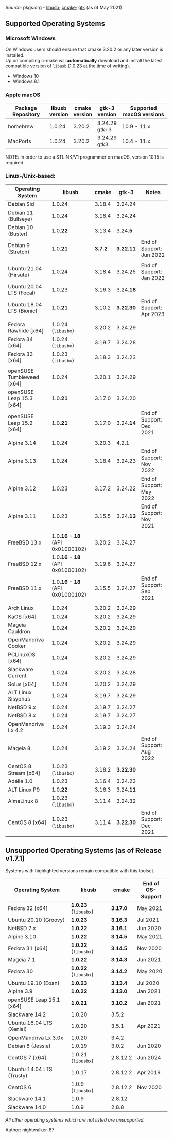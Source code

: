_Source:_ pkgs.org - [libusb](https://pkgs.org/search/?q=libusb); [cmake](https://pkgs.org/search/?q=cmake); [gtk](https://pkgs.org/search/?q=gtk) (as of May 2021)

## Supported Operating Systems

### Microsoft Windows

On Windows users should ensure that cmake 3.20.2 or any later version is installed.<br />
Up on compiling c-make will **automatically** download and install the latest compatible version of `libusb` (1.0.23 at the time of writing).

- Windows 10
- Windows 8.1

### Apple macOS

| Package Repository | libusb<br />version | cmake<br />version | gtk-3<br />version | Supported macOS versions |
| ------------------ | ------------------- | ------------------ | ------------------ | ------------------------ |
| homebrew           | 1.0.24              | 3.20.2             | 3.24.29<br />gtk+3 | 10.9 - 11.x              |
| MacPorts           | 1.0.24              | 3.20.2             | 3.24.29<br />gtk3  | 10.4 - 11.x              |

NOTE: In order to use a STLINK/V1 programmer on macOS, version 10.15 is required.

### Linux-/Unix-based:

| Operating System          | libusb                           | cmake     | gtk-3       | Notes                    |
| ------------------------- | -------------------------------- | --------- | ----------- | ------------------------ |
| Debian Sid                | 1.0.24                           | 3.18.4    | 3.24.24     |                          |
| Debian 11 (Bullseye)      | 1.0.24                           | 3.18.4    | 3.24.24     |                          |
| Debian 10 (Buster)        | 1.0.**22**                       | 3.13.4    | 3.24.**5**  |                          |
| Debian 9 (Stretch)        | 1.0.**21**                       | **3.7.2** | **3.22.11** | End of Support: Jun 2022 |
|                           |                                  |           |             |                          |
| Ubuntu 21.04 (Hirsute)    | 1.0.24                           | 3.18.4    | 3.24.25     | End of Support: Jan 2022 |
| Ubuntu 20.04 LTS (Focal)  | 1.0.23                           | 3.16.3    | 3.24.**18** |                          |
| Ubuntu 18.04 LTS (Bionic) | 1.0.**21**                       | 3.10.2    | **3.22.30** | End of Support: Apr 2023 |
|                           |                                  |           |             |                          |
| Fedora Rawhide [x64]      | 1.0.24 (`libusbx`)               | 3.20.2    | 3.24.29     |                          |
| Fedora 34 [x64]           | 1.0.24 (`libusbx`)               | 3.19.7    | 3.24.28     |                          |
| Fedora 33 [x64]           | 1.0.23 (`libusbx`)               | 3.18.3    | 3.24.23     |                          |
|                           |                                  |           |             |                          |
| openSUSE Tumbleweed [x64] | 1.0.24                           | 3.20.1    | 3.24.29     |                          |
| openSUSE Leap 15.3 [x64]  | 1.0.**21**                       | 3.17.0    | 3.24.20     |                          |
| openSUSE Leap 15.2 [x64]  | 1.0.**21**                       | 3.17.0    | 3.24.**14** | End of Support: Dec 2021 |
|                           |                                  |           |             |                          |
| Alpine 3.14               | 1.0.24                           | 3.20.3    | 4.2.1       |                          |
| Alpine 3.13               | 1.0.24                           | 3.18.4    | 3.24.23     | End of Support: Nov 2022 |
| Alpine 3.12               | 1.0.23                           | 3.17.2    | 3.24.22     | End of Support: May 2022 |
| Alpine 3.11               | 1.0.23                           | 3.15.5    | 3.24.**13** | End of Support: Nov 2021 |
|                           |                                  |           |             |                          |
| FreeBSD 13.x              | 1.0.**16 - 18** (API 0x01000102) | 3.20.2    | 3.24.27     |                          |
| FreeBSD 12.x              | 1.0.**16 - 18** (API 0x01000102) | 3.19.6    | 3.24.27     |                          |
| FreeBSD 11.x              | 1.0.**16 - 18** (API 0x01000102) | 3.15.5    | 3.24.27     | End of Support: Sep 2021 |
|                           |                                  |           |             |                          |
| Arch Linux                | 1.0.24                           | 3.20.2    | 3.24.29     |                          |
| KaOS [x64]                | 1.0.24                           | 3.20.2    | 3.24.29     |                          |
| Mageia Cauldron           | 1.0.24                           | 3.20.2    | 3.24.29     |                          |
| OpenMandriva Cooker       | 1.0.24                           | 3.20.2    | 3.24.29     |                          |
| PCLinuxOS [x64]           | 1.0.24                           | 3.20.2    | 3.24.29     |                          |
| Slackware Current         | 1.0.24                           | 3.20.2    | 3.24.28     |                          |
| Solus [x64]               | 1.0.24                           | 3.20.2    | 3.24.29     |                          |
| ALT Linux Sisyphus        | 1.0.24                           | 3.19.7    | 3.24.29     |                          |
| NetBSD 9.x                | 1.0.24                           | 3.19.7    | 3.24.27     |                          |
| NetBSD 8.x                | 1.0.24                           | 3.19.7    | 3.24.27     |                          |
| OpenMandriva Lx 4.2       | 1.0.24                           | 3.19.3    | 3.24.24     |                          |
| Mageia 8                  | 1.0.24                           | 3.19.2    | 3.24.24     | End of Support: Aug 2022 |
| CentOS 8 Stream [x64]     | 1.0.23 (`libusbx`)               | 3.18.2    | **3.22.30** |                          |
| Adélie 1.0                | 1.0.23                           | 3.16.4    | 3.24.23     |                          |
| ALT Linux P9              | 1.0.**22**                       | 3.16.3    | 3.24.**11** |                          |
| AlmaLinux 8               | 1.0.23 (`libusbx`)               | 3.11.4    | 3.24.32     |                          |
| CentOS 8 [x64]            | 1.0.23 (`libusbx`)               | 3.11.4    | **3.22.30** | End of Support: Dec 2021 |

## Unsupported Operating Systems (as of Release v1.7.1)

Systems with highlighted versions remain compatible with this toolset.

| Operating System          | libusb                 | cmake      | End of<br />OS-Support |
| ------------------------- | ---------------------- | ---------- | ---------------------- |
| Fedora 32 [x64]           | **1.0.23** (`libusbx`) | **3.17.0** | May 2021               |
| Ubuntu 20.10 (Groovy)     | **1.0.23**             | **3.16.3** | Jul 2021               |
| NetBSD 7.x                | **1.0.22**             | **3.16.1** | Jun 2020               |
| Alpine 3.10               | **1.0.22**             | **3.14.5** | May 2021               |
| Fedora 31 [x64]           | **1.0.22** (`libusbx`) | **3.14.5** | Nov 2020               |
| Mageia 7.1                | **1.0.22**             | **3.14.3** | Jun 2021               |
| Fedora 30                 | **1.0.22** (`libusbx`) | **3.14.2** | May 2020               |
| Ubuntu 19.10 (Eoan)       | **1.0.23**             | **3.13.4** | Jul 2020               |
| Alpine 3.9                | **1.0.22**             | **3.13.0** | Jan 2021               |
| openSUSE Leap 15.1 [x64]  | **1.0.21**             | **3.10.2** | Jan 2021               |
| Slackware 14.2            | 1.0.20                 | 3.5.2      |                        |
| Ubuntu 16.04 LTS (Xenial) | 1.0.20                 | 3.5.1      | Apr 2021               |
| OpenMandriva Lx 3.0x      | 1.0.20                 | 3.4.2      |                        |
| Debian 8 (Jessie)         | 1.0.19                 | 3.0.2      | Jun 2020               |
| CentOS 7 [x64]            | 1.0.21 (`libusbx`)     | 2.8.12.2   | Jun 2024               |
| Ubuntu 14.04 LTS (Trusty) | 1.0.17                 | 2.8.12.2   | Apr 2019               |
| CentOS 6                  | 1.0.9  (`libusbx`)     | 2.8.12.2   | Nov 2020               |
| Slackware 14.1            | 1.0.9                  | 2.8.12     |                        |
| Slackware 14.0            | 1.0.9                  | 2.8.8      |                        |

_All other operating systems which are not listed are unsupported._

Author: nightwalker-87
